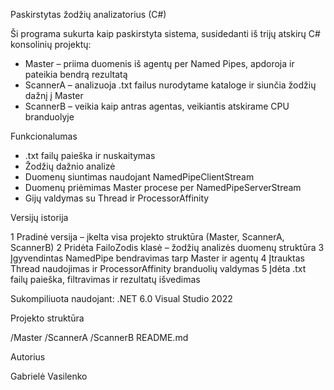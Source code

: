 Paskirstytas žodžių analizatorius (C#)

Ši programa sukurta kaip paskirstyta sistema, susidedanti iš trijų atskirų C# konsolinių projektų:

- Master – priima duomenis iš agentų per Named Pipes, apdoroja ir pateikia bendrą rezultatą
- ScannerA – analizuoja .txt failus nurodytame kataloge ir siunčia žodžių dažnį į Master
- ScannerB – veikia kaip antras agentas, veikiantis atskirame CPU branduolyje

Funkcionalumas

- .txt failų paieška ir nuskaitymas
- Žodžių dažnio analizė
- Duomenų siuntimas naudojant NamedPipeClientStream
- Duomenų priėmimas Master procese per NamedPipeServerStream
- Gijų valdymas su Thread ir ProcessorAffinity

Versijų istorija 

1 Pradinė versija – įkelta visa projekto struktūra (Master, ScannerA, ScannerB)
2 Pridėta FailoZodis klasė – žodžių analizės duomenų struktūra
3 Įgyvendintas NamedPipe bendravimas tarp Master ir agentų
4 Įtrauktas Thread naudojimas ir ProcessorAffinity branduolių valdymas
5 Įdėta .txt failų paieška, filtravimas ir rezultatų išvedimas

Sukompiliuota naudojant:
.NET 6.0
Visual Studio 2022

Projekto struktūra

/Master
/ScannerA
/ScannerB
README.md

Autorius

Gabrielė Vasilenko
